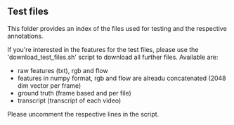 ## Test files

This folder provides an index of the files used for testing and the respective annotations. 

If you're interested in the features for the test files, please use the 'download_test_files.sh' script to download all further files. Available are:

- raw features (txt), rgb and flow
- features in numpy format, rgb and flow are alreadu concatenated (2048 dim vector per frame) 
- ground truth (frame based and per file) 
- transcript (transcript of each video) 

Please uncomment the respective lines in the script.
